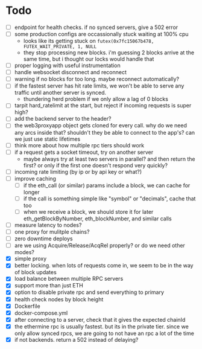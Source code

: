 # Todo

- [ ] endpoint for health checks. if no synced servers, give a 502 error
- [ ] some production configs are occassionally stuck waiting at 100% cpu
  - looks like its getting stuck on `futex(0x7fc15067b478, FUTEX_WAIT_PRIVATE, 1, NULL`
  - they stop processing new blocks. i'm guessing 2 blocks arrive at the same time, but i thought our locks would handle that
- [ ] proper logging with useful instrumentation
- [ ] handle websocket disconnect and reconnect
- [ ] warning if no blocks for too long. maybe reconnect automatically?
- [ ] if the fastest server has hit rate limits, we won't be able to serve any traffic until another server is synced.
    - thundering herd problem if we only allow a lag of 0 blocks
- [ ] tarpit hard_ratelimit at the start, but reject if incoming requests is super high?
- [ ] add the backend server to the header?
- [ ] the web3proxyapp object gets cloned for every call. why do we need any arcs inside that? shouldn't they be able to connect to the app's? can we just use static lifetimes
- [ ] think more about how multiple rpc tiers should work
- [ ] if a request gets a socket timeout, try on another server
  - maybe always try at least two servers in parallel? and then return the first? or only if the first one doesn't respond very quickly?
- [ ] incoming rate limiting (by ip or by api key or what?)
- [ ] improve caching
  - [ ] if the eth_call (or similar) params include a block, we can cache for longer
  - [ ] if the call is something simple like "symbol" or "decimals", cache that too
  - [ ] when we receive a block, we should store it for later eth_getBlockByNumber, eth_blockNumber, and similar calls
- [ ] measure latency to nodes?
- [ ] one proxy for mulitple chains?
- [ ] zero downtime deploys
- [ ] are we using Acquire/Release/AcqRel properly? or do we need other modes?
- [x] simple proxy
- [x] better locking. when lots of requests come in, we seem to be in the way of block updates
- [x] load balance between multiple RPC servers
- [x] support more than just ETH
- [x] option to disable private rpc and send everything to primary
- [x] health check nodes by block height
- [x] Dockerfile
- [x] docker-compose.yml
- [x] after connecting to a server, check that it gives the expected chainId
- [x] the ethermine rpc is usually fastest. but its in the private tier. since we only allow synced rpcs, we are going to not have an rpc a lot of the time
- [x] if not backends. return a 502 instead of delaying?
